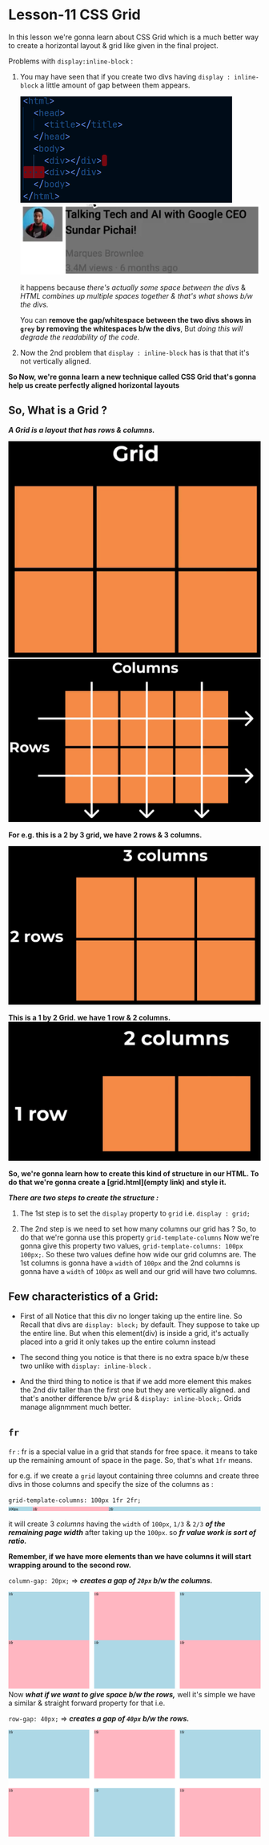 # Lesson-11 CSS Grid

In this lesson we're gonna learn about CSS Grid which is a much better way to create a horizontal layout & grid like given in the final project.

Problems with `display:inline-block` : 

1.  You may have seen that if you create two divs having `display : inline-block` a little amount of gap between them appears.   

    ![whitespace code ](img/whitespace%20illustration.png)
    ![whitespace illustration](img/whitespace%20output.png)

    it happens because _there's actually some space between the divs_ & _HTML combines up multiple spaces together & that's what shows b/w the divs._

    You can **remove the gap/whitespace between the two divs shows in `grey` by removing the whitespaces b/w the divs**, But _doing this will degrade the readability of the code._

2. Now the 2nd problem that `display : inline-block` has is that that it's not vertically aligned.

**So Now, we're gonna learn a new technique called CSS Grid that's gonna help us create perfectly aligned horizontal layouts**

## So, What is a Grid ?

_**A Grid is a layout that has rows & columns.**_

![grid image](img/Grid.png) 
![row-column](img/rows-columns.png)

**For e.g. this is a 2 by 3 grid, we have 2 rows & 3 columns.**

![2 by 3 grid](img/3col-2row.png)

**This is a 1 by 2 Grid. we have 1 row & 2 columns.**
![2 col 1 row grid image](img/2c-1row.png)

**So, we're gonna learn how to create this kind of structure in our HTML. To do that we're gonna create a [grid.html](empty link) and style it.**

***There are two steps to create the structure :***

1. The 1st step is to set the `display` property to `grid` i.e. `display : grid;`

2. The 2nd step is we need to set how many columns our grid has ? So, to do that we're gonna use this property `grid-template-columns` Now we're gonna give this property two values, `grid-template-columns: 100px 100px;`. So these two values define how wide our grid columns are. The 1st columns is gonna have a `width` of `100px` and the 2nd columns is gonna have a `width` of `100px` as well and our grid will have two columns.

## Few characteristics of a Grid: 

- First of all Notice that this div no longer taking up the entire line. So Recall that divs are `display: block;` by default.
They suppose to take up the entire line. But when this element(div) is inside a grid,
it's actually placed into a grid it only takes up the entire column instead

- The second thing you notice is that there is no extra space b/w these two unlike with `display: inline-block` .

- And the third thing to notice is that if we add more element this makes the 2nd div taller than the first one but they are vertically aligned.
 and that's another difference b/w `grid` & `display: inline-block;`. Grids manage alignmment much better.

## `fr` 

`fr` : fr is a special value in a grid that stands for free space. it means to take up the remaining
amount of space in the page. So, that's what `1fr` means.

for e.g. if we create a `grid` layout containing three columns and create three divs in those columns and specify the size of the columns as :

`grid-template-columns: 100px 1fr 2fr;` 
![fr example image](img/fr-example.png)

it will create 3 *columns* having the `width` of `100px`, `1/3` & `2/3` ***of the remaining page width*** after taking up the `100px`. so ***fr value work is sort of ratio.***

**Remember, if we have more elements than we have columns it will start wrapping around to the second row.**

`column-gap: 20px;` => ***creates a gap of `20px` b/w the columns.***

![column-gap example image](img/column-gap.png)
Now ***what if we want to give space b/w the rows,*** well it's simple we have a similar & straight forward property for that i.e. 

`row-gap: 40px;` => ***creates a gap of `40px` b/w the rows.***

![row-gap example image](img/row-gap.png)
